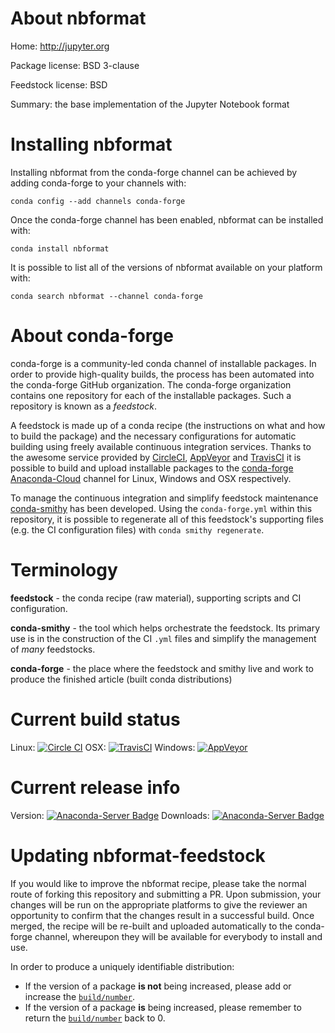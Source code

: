About nbformat
==============

Home: http://jupyter.org

Package license: BSD 3-clause

Feedstock license: BSD

Summary: the base implementation of the Jupyter Notebook format



Installing nbformat
===================

Installing nbformat from the conda-forge channel can be achieved by adding conda-forge to your channels with:

```
conda config --add channels conda-forge
```

Once the conda-forge channel has been enabled, nbformat can be installed with:

```
conda install nbformat
```

It is possible to list all of the versions of nbformat available on your platform with:

```
conda search nbformat --channel conda-forge
```


About conda-forge
=================

conda-forge is a community-led conda channel of installable packages.
In order to provide high-quality builds, the process has been automated into the
conda-forge GitHub organization. The conda-forge organization contains one repository 
for each of the installable packages. Such a repository is known as a *feedstock*.

A feedstock is made up of a conda recipe (the instructions on what and how to build
the package) and the necessary configurations for automatic building using freely
available continuous integration services. Thanks to the awesome service provided by
[CircleCI](https://circleci.com/), [AppVeyor](http://www.appveyor.com/)
and [TravisCI](https://travis-ci.org/) it is possible to build and upload installable
packages to the [conda-forge](https://anaconda.org/conda-forge)
[Anaconda-Cloud](http://docs.anaconda.org/) channel for Linux, Windows and OSX respectively.

To manage the continuous integration and simplify feedstock maintenance
[conda-smithy](http://github.com/conda-forge/conda-smithy) has been developed.
Using the ``conda-forge.yml`` within this repository, it is possible to regenerate all of
this feedstock's supporting files (e.g. the CI configuration files) with ``conda smithy regenerate``.


Terminology
===========

**feedstock** - the conda recipe (raw material), supporting scripts and CI configuration.

**conda-smithy** - the tool which helps orchestrate the feedstock.
                   Its primary use is in the construction of the CI ``.yml`` files
                   and simplify the management of *many* feedstocks.

**conda-forge** - the place where the feedstock and smithy live and work to
                  produce the finished article (built conda distributions)

Current build status
====================
Linux: [![Circle CI](https://circleci.com/gh/conda-forge/nbformat-feedstock.svg?style=svg)](https://circleci.com/gh/conda-forge/nbformat-feedstock)
OSX: [![TravisCI](https://travis-ci.org/conda-forge/nbformat-feedstock.svg?branch=master)](https://travis-ci.org/conda-forge/nbformat-feedstock) 
Windows: [![AppVeyor](https://ci.appveyor.com/api/projects/status/github/conda-forge/nbformat-feedstock?svg=True)](https://ci.appveyor.com/project/conda-forge/nbformat-feedstock/branch/master)

Current release info
====================
Version: [![Anaconda-Server Badge](https://anaconda.org/conda-forge/nbformat/badges/version.svg)](https://anaconda.org/conda-forge/nbformat)
Downloads: [![Anaconda-Server Badge](https://anaconda.org/conda-forge/nbformat/badges/downloads.svg)](https://anaconda.org/conda-forge/nbformat)


Updating nbformat-feedstock
===========================

If you would like to improve the nbformat recipe, please take the normal
route of forking this repository and submitting a PR. Upon submission, your changes will
be run on the appropriate platforms to give the reviewer an opportunity to confirm that the
changes result in a successful build. Once merged, the recipe will be re-built and uploaded
automatically to the conda-forge channel, whereupon they will be available for everybody to
install and use.

In order to produce a uniquely identifiable distribution:
 * If the version of a package **is not** being increased, please add or increase
   the [``build/number``](http://conda.pydata.org/docs/building/meta-yaml.html#build-number-and-string). 
 * If the version of a package **is** being increased, please remember to return
   the [``build/number``](http://conda.pydata.org/docs/building/meta-yaml.html#build-number-and-string)
   back to 0.
